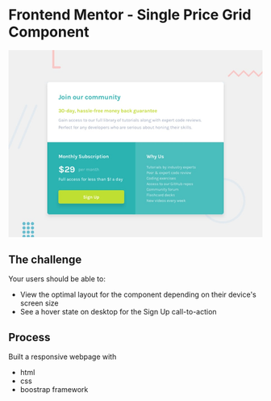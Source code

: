 # Frontend Mentor - Single Price Grid Component

![Design preview for the Single Price Grid Component coding challenge](./design/desktop-preview.jpg)

## The challenge

Your users should be able to:

- View the optimal layout for the component depending on their device's screen size
- See a hover state on desktop for the Sign Up call-to-action

## Process

Built a responsive webpage with
- html
- css
- boostrap framework
